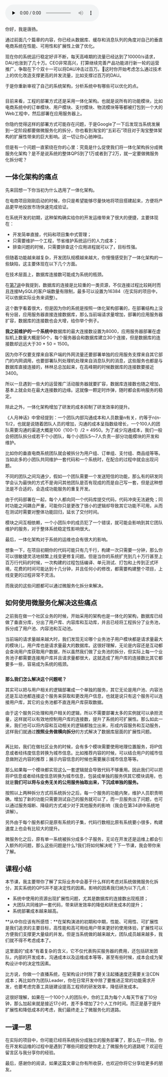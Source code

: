 <audio id="audio" title="21 | 系统架构：每秒1万次请求的系统要做服务化拆分吗？" controls="" preload="none"><source id="mp3" src="https://static001.geekbang.org/resource/audio/0a/a9/0a7d759bfd8b7dedbb7def477b5676a9.mp3"></audio>

你好，我是唐扬。

通过前面几个篇章的内容，你已经从数据库、缓存和消息队列的角度对自己的垂直电商系统在性能、可用性和扩展性上做了优化。

现在你的系统运行稳定好评不断，每天高峰期的流量已经达到了10000/s请求，DAU也涨到了几十万。CEO非常高兴，打算继续完善产品功能进行新一轮的运营推广，争取在下个双十一可以将DAU冲击过百万。这时你开始考虑怎么通过技术上的优化改造支撑更高的并发流量，比如支撑过百万的DAU。

于是你重新审视了自己的系统架构，分析系统中有哪些可以优化的点。

<img src="https://static001.geekbang.org/resource/image/61/e7/612173bc83b332bef201e4ad7056f5e7.jpg" alt="">

目前来看，工程的部署方式还是采用一体化架构。也就是说所有的功能模块，比如电商系统中的订单模块、用户模块、支付模块、物流模块等等都被打包到一个大的Web工程中，然后部署在应用服务器上。

你隐约觉得这样的部署方式可能存在问题，于是Google了一下后发现当系统发展到一定阶段都要做微服务化的拆分，你也看到淘宝的“五彩石”项目对于淘宝整体架构的扩展性带来的巨大影响。这一切让你心驰神往。

但是有一个问题一直萦绕在你的心里：究竟是什么促使我们将一体化架构拆分成微服务化架构？是不是说系统的整体QPS到了1万或者到了2万，就一定要做微服务化拆分呢？

## 一体化架构的痛点

先来回想一下你当初为什么选用了一体化架构。

在电商项目刚刚启动的时候，你只是希望能够尽量快地将项目搭建起来，方便将产品更早地投放市场快速完成验证。

在系统开发的初期，这种架构确实给你的开发运维带来了很大的便捷，主要体现在：

- 开发简单直接，代码和项目集中式管理；
- 只需要维护一个工程，节省维护系统运行的人力成本；
- 排查问题的时候，只需要排查这个应用进程就可以了，目标性强。

但随着功能越来越复杂，开发团队规模越来越大，你慢慢感受到了一体化架构的一些缺陷，这主要体现在以下几个方面。

在技术层面上，数据库连接数可能成为系统的瓶颈。

在[第7讲](https://time.geekbang.org/column/article/144796)中我提到，数据库的连接是比较重的一类资源，不仅连接过程比较耗时而且连接MySQL的客户端数量有限制，最多可以设置为16384（在实际的项目中，可以依据实际业务来调整）。

这个数字看着很大，但是因为你的系统是按照一体化架构部署的，在部署结构上没有分层，应用服务器直接连接数据库，那么当前端请求量增加，部署的应用服务器扩容，数据库的连接数也会大增，给你举个例子。

**我之前维护的一个系统中**数据库的最大连接数设置为8000，应用服务器部署在虚拟机上数量大概是50个，每个服务器会和数据库建立30个连接，但是数据库的连接数却远远大于30 * 50 = 1500。

因为你不仅要支撑来自客户端的外网流量还要部署单独的应用服务支撑来自其它部门的内网调用，也要部署队列处理机处理来自消息队列的消息，这些服务也都是与数据库直接连接的，林林总总加起来，在高峰期的时候数据库的连接数要接近3400。

所以一旦遇到一些大的运营推广活动服务器就要扩容，数据库连接数也随之增加，基本上就会处在最大连接数的边缘。这就像一颗定时炸弹，随时都会影响服务的稳定。

除此之外，一体化架构增加了研发的成本抑制了研发效率的提升。

> 
《人月神话》中曾经提到：一个团队内部沟通成本和人员数量n有关，约等于n(n-1)/2，也就是说随着团队人员的增加，沟通的成本呈指数级增长，一个100人的团队需要沟通的渠道大概是100（100-1）/2 = 4950。为了减少沟通成本，我们一般会把团队拆分成若干个小团队，每个小团队5～7人负责一部分功能模块的开发和维护。


比如你的垂直电商系统团队就会被拆分为用户组、订单组、支付组、商品组等等。当如此多的小团队共同维护一套代码和一个系统时，在配合的过程中就会出现问题。

不同的团队之间沟通少，假如一个团队需要一个发送短信的功能，那么有的研发同学会认为最快的方式不是询问其他团队是否有现成的而是自己写一套，但是这种想法是不合适的，会造成功能服务的重复开发。

由于代码部署在一起，每个人都向同一个代码库提交代码，代码冲突无法避免；同时功能之间耦合严重，可能你只是更改了很小的逻辑却导致其它功能不可用，从而在测试时需要对整体功能回归，延长了交付时间。

模块之间互相依赖，一个小团队中的成员犯了一个错误，就可能会影响到其它团队维护的服务，对于整体系统稳定性影响很大。

最后，一体化架构对于系统的运维也会有很大的影响。

想象一下，在项目初期你的代码可能只有几千行，构建一次只需要一分钟，那么你可以很敏捷灵活地频繁上线变更修复问题。但是当你的系统扩充到几十万行甚至上百万行代码的时候，一次构建的过程包括编译、单元测试、打包和上传到正式环境，花费的时间可能达到十几分钟，并且任何小的修改，都需要构建整个项目，上线变更的过程非常不灵活。

而我说的这些问题都可以通过微服务化拆分来解决。

## 如何使用微服务化解决这些痛点

之前我在做一个社区业务的时候，开始采用的架构也是一体化的架构，数据库已经做了垂直分库，分出了用户库、内容库和互动库，并且已经将工程拆分了业务池，拆分成了用户池、内容池和互动池。

当前端的请求量越来越大时，我们发现无论哪个业务池子用户模块都是请求量最大的模块儿，用户库也是请求量最大的数据库。这很好理解，无论是内容还是互动都会查询用户库获取用户数据，所以虽然我们做了业务池的拆分，但实际上每一个业务池子都需要连接用户库并且请求量都很大，这就造成了用户库的连接数比其它都要多一些，容易成为系统的瓶颈。

<img src="https://static001.geekbang.org/resource/image/94/11/9417a969ce19be3e70841b8d51cf8011.jpg" alt="">

**那么我们怎么解决这个问题呢？**

其实可以把与用户相关的逻辑部署成一个单独的服务，其它无论是用户池、内容池还是互动池都连接这个服务来获取和更改用户信息，也就是说只有这个服务可以连接用户库，其它的业务池都不直连用户库获取数据。

由于这个服务只处理和用户相关的逻辑，所以不需要部署太多的实例就可以承担流量，这样就可以有效地控制用户库的连接数，提升了系统的可扩展性。那么如此一来，我们也可以将内容和互动相关的逻辑都独立出来，形成内容服务和互动服务，这样我们就通过**按照业务做横向拆分**的方式解决了数据库层面的扩展性问题。

<img src="https://static001.geekbang.org/resource/image/89/f9/897bcb5e27c6492484b625fc06599ff9.jpg" alt="">

再比如，我们在做社区业务的时候，会有多个模块需要使用地理位置服务，将IP信息或者经纬度信息转换为城市信息。比如推荐内容的时候，可以结合用户的城市信息做附近内容的推荐；展示内容信息的时候也需要展示城市信息等等。

那么如果每一个模块都实现这么一套逻辑就会导致代码不够重用。因此我们可以把将IP信息或者经纬度信息转换为城市信息，包装成单独的服务供其它模块调用，也就是**我们可以将与业务无关的公用服务抽取出来，下沉成单独的服务。**

按照以上两种拆分方式将系统拆分之后，每一个服务的功能内聚，维护人员职责明确，增加了新的功能只需要测试自己的服务就可以了，而一旦服务出了问题，也可以通过服务熔断、降级的方式减少对于其他服务的影响（我会在第34讲中系统地讲解）。

另外由于每个服务都只是原有系统的子集，代码行数相比原有系统要小很多，构建速度上也会有比较大的提升。

微服务化之后，原有单一系统被拆分成多个子服务，无论在开发还是运维上都会引入额外的问题，那么这些问题是什么?我们将如何解决呢？下一节课，我会带你来了解。

## 课程小结

本节课，我主要带你了解了实际业务中会基于什么样的考虑对系统做微服务化拆分，其实系统的QPS并不是决定性的因素。影响的因素我归纳为以下几点：

- 系统中使用的资源出现扩展性问题，尤其是数据库的连接数出现瓶颈；
- 大团队共同维护一套代码，带来研发效率的降低和研发成本的提升；
- 系统部署成本越来越高。

**从中你应该有所感悟：**在架构演进的初期和中期，性能、可用性、可扩展性是我们追求的主要目标，高性能和高可用给用户带来更好的使用体验，扩展性可以方便我们支撑更大量级的并发。但是当系统做的越来越大，团队成员越来越多，我们就不得不考虑成本了。

这里面的“成本”有着复杂的含义，它不仅代表购买服务器的费用，还包括研发团队，内部的开发成本，沟通成本以及运维成本等等，甚至有些时候，成本会成为架构设计中的决定性因素。

比方说，你做一个直播系统，在架构设计时除了要关注起播速度还需要关注CDN成本；再比如作为团队Leader，你在日常开发中除了要推进正常的功能需求开发，也要考虑完善工具链建设提高工程师的研发效率，降低研发成本。

这很好理解，如果在一个100个人的团队中，你的工具为每个人每天节省了10分钟，那么加起来就是接近17小时，差不多增加了2个人工作时间。而正是基于提升扩展性和降低成本的考虑，我们最终走上了微服务化的道路。

## 一课一思

在实际的项目中，你可能已经将系统拆分成独立的服务部署了，那么在一开始，你在开发和运维的过程中是遇到了哪些问题促使你走上了微服务化的道路呢？欢迎在留言区与我分享你的经验。

最后，感谢你的阅读，如果这篇文章让你有所收获，也欢迎你将它分享给更多的朋友。
